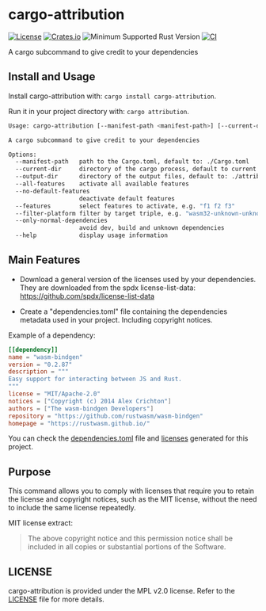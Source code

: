 # cargo-attribution

[![License](https://img.shields.io/badge/license-MPL2.0-blue.svg)](https://www.mozilla.org/en-US/MPL/2.0/)
[![Crates.io](https://img.shields.io/crates/v/cargo-attribution.svg)](https://crates.io/crates/cargo-attribution)
![Minimum Supported Rust Version](https://img.shields.io/badge/rustc-1.66.1+-red)
[![CI](https://github.com/ameknite/cargo-attribution/workflows/CI/badge.svg)](https://github.com/ameknite/cargo-attribution/actions?workflow=CI)

A cargo subcommand to give credit to your dependencies

## Install and Usage

Install cargo-attribution with: `cargo install cargo-attribution`.

Run it in your project directory with: `cargo attribution`.

```bash
Usage: cargo-attribution [--manifest-path <manifest-path>] [--current-dir <current-dir>] [--output-dir <output-dir>] [--all-features] [--no-default-features] [--features <features>] [--filter-platform <filter-platform>] [--only-normal-dependencies]

A cargo subcommand to give credit to your dependencies

Options:
  --manifest-path   path to the Cargo.toml, default to: ./Cargo.toml
  --current-dir     directory of the cargo process, default to current dir: .
  --output-dir      directory of the output files, default to: ./attribution
  --all-features    activate all available features
  --no-default-features
                    deactivate default features
  --features        select features to activate, e.g. "f1 f2 f3"
  --filter-platform filter by target triple, e.g. "wasm32-unknown-unknown"
  --only-normal-dependencies
                    avoid dev, build and unknown dependencies
  --help            display usage information
```

## Main Features

- Download a general version of the licenses used by your dependencies. They are downloaded from the spdx license-list-data: <https://github.com/spdx/license-list-data>

- Create a "dependencies.toml" file containing the dependencies metadata used in your project. Including copyright notices.

Example of a dependency:

```toml
[[dependency]]
name = "wasm-bindgen"
version = "0.2.87"
description = """
Easy support for interacting between JS and Rust.
"""
license = "MIT/Apache-2.0"
notices = ["Copyright (c) 2014 Alex Crichton"]
authors = ["The wasm-bindgen Developers"]
repository = "https://github.com/rustwasm/wasm-bindgen"
homepage = "https://rustwasm.github.io/"

```

You can check the [dependencies.toml](./attribution/dependencies.toml) file and [licenses](./attribution/licenses/) generated for this project.

## Purpose

This command allows you to comply with licenses that require you to retain the license and copyright notices, such as the MIT license, without the need to include the same license repeatedly.

MIT license extract:

> The above copyright notice and this permission notice shall be included in all copies or substantial portions of the Software.

## LICENSE

cargo-attribution is provided under the MPL v2.0 license. Refer to the [LICENSE](./LICENSE) file for more details.
